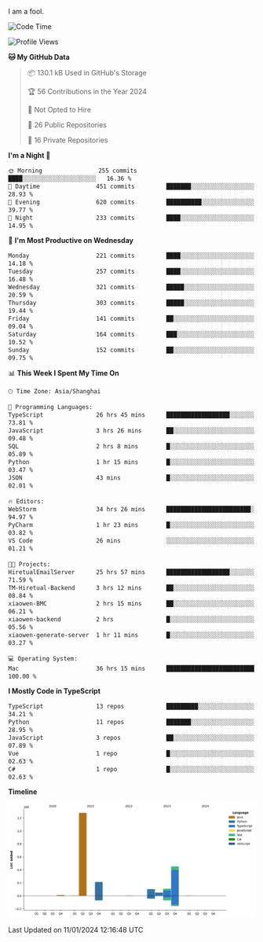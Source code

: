 I am a fool.

<!--START_SECTION:waka-->
![Code Time](http://img.shields.io/badge/Code%20Time-1%2C087%20hrs%2010%20mins-blue)

![Profile Views](http://img.shields.io/badge/Profile%20Views-0-blue)

**🐱 My GitHub Data** 

> 📦 130.1 kB Used in GitHub's Storage 
 > 
> 🏆 56 Contributions in the Year 2024
 > 
> 🚫 Not Opted to Hire
 > 
> 📜 26 Public Repositories 
 > 
> 🔑 16 Private Repositories 
 > 
**I'm a Night 🦉** 

```text
🌞 Morning                255 commits         ████░░░░░░░░░░░░░░░░░░░░░   16.36 % 
🌆 Daytime                451 commits         ███████░░░░░░░░░░░░░░░░░░   28.93 % 
🌃 Evening                620 commits         ██████████░░░░░░░░░░░░░░░   39.77 % 
🌙 Night                  233 commits         ████░░░░░░░░░░░░░░░░░░░░░   14.95 % 
```
📅 **I'm Most Productive on Wednesday** 

```text
Monday                   221 commits         ████░░░░░░░░░░░░░░░░░░░░░   14.18 % 
Tuesday                  257 commits         ████░░░░░░░░░░░░░░░░░░░░░   16.48 % 
Wednesday                321 commits         █████░░░░░░░░░░░░░░░░░░░░   20.59 % 
Thursday                 303 commits         █████░░░░░░░░░░░░░░░░░░░░   19.44 % 
Friday                   141 commits         ██░░░░░░░░░░░░░░░░░░░░░░░   09.04 % 
Saturday                 164 commits         ███░░░░░░░░░░░░░░░░░░░░░░   10.52 % 
Sunday                   152 commits         ██░░░░░░░░░░░░░░░░░░░░░░░   09.75 % 
```


📊 **This Week I Spent My Time On** 

```text
🕑︎ Time Zone: Asia/Shanghai

💬 Programming Languages: 
TypeScript               26 hrs 45 mins      ██████████████████░░░░░░░   73.81 % 
JavaScript               3 hrs 26 mins       ██░░░░░░░░░░░░░░░░░░░░░░░   09.48 % 
SQL                      2 hrs 8 mins        █░░░░░░░░░░░░░░░░░░░░░░░░   05.89 % 
Python                   1 hr 15 mins        █░░░░░░░░░░░░░░░░░░░░░░░░   03.47 % 
JSON                     43 mins             █░░░░░░░░░░░░░░░░░░░░░░░░   02.01 % 

🔥 Editors: 
WebStorm                 34 hrs 26 mins      ████████████████████████░   94.97 % 
PyCharm                  1 hr 23 mins        █░░░░░░░░░░░░░░░░░░░░░░░░   03.82 % 
VS Code                  26 mins             ░░░░░░░░░░░░░░░░░░░░░░░░░   01.21 % 

🐱‍💻 Projects: 
HiretualEmailServer      25 hrs 57 mins      ██████████████████░░░░░░░   71.59 % 
TM-Hiretual-Backend      3 hrs 12 mins       ██░░░░░░░░░░░░░░░░░░░░░░░   08.84 % 
xiaowen-BMC              2 hrs 15 mins       ██░░░░░░░░░░░░░░░░░░░░░░░   06.21 % 
xiaowen-backend          2 hrs               █░░░░░░░░░░░░░░░░░░░░░░░░   05.56 % 
xiaowen-generate-server  1 hr 11 mins        █░░░░░░░░░░░░░░░░░░░░░░░░   03.27 % 

💻 Operating System: 
Mac                      36 hrs 15 mins      █████████████████████████   100.00 % 
```

**I Mostly Code in TypeScript** 

```text
TypeScript               13 repos            █████████░░░░░░░░░░░░░░░░   34.21 % 
Python                   11 repos            ███████░░░░░░░░░░░░░░░░░░   28.95 % 
JavaScript               3 repos             ██░░░░░░░░░░░░░░░░░░░░░░░   07.89 % 
Vue                      1 repo              █░░░░░░░░░░░░░░░░░░░░░░░░   02.63 % 
C#                       1 repo              █░░░░░░░░░░░░░░░░░░░░░░░░   02.63 % 
```



**Timeline**

![Lines of Code chart](https://raw.githubusercontent.com/VeejaLiu/VeejaLiu/master/assets/bar_graph.png)


 Last Updated on 11/01/2024 12:16:48 UTC
<!--END_SECTION:waka-->
